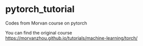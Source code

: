 # pytorch_tutorial
Codes from Morvan course on pytorch

You can find the original course https://morvanzhou.github.io/tutorials/machine-learning/torch/
